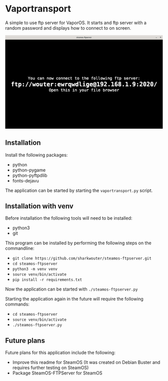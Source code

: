 # Vaportransport

A simple to use ftp server for VaporOS. It starts and ftp server with a random password and displays how to connect to on screen.

![](https://github.com/sharkwouter/steamos-ftpserver/raw/master/screenshot.png)

## Installation

Install the following packages:

- python
- python-pygame
- python-pyftpdlib
- fonts-dejavu

The application can be started by starting the ``vaportransport.py`` script.

## Installation with venv

Before installation the following tools will need to be installed:

- python3
- git

This program can be installed by performing the following steps on the commandline:

- ``git clone https://github.com/sharkwouter/steamos-ftpserver.git``
- ``cd steamos-ftpserver``
- ``python3 -m venv venv``
- ``source venv/bin/activate``
- ``pip install -r requirements.txt``

Now the application can be started with ``./steamos-ftpserver.py``

Starting the application again in the future will require the following commands:

- ``cd steamos-ftpserver``
- ``source venv/bin/activate``
- ``./steamos-ftpserver.py``

## Future plans

Future plans for this application include the following:

- Improve this readme for SteamOS (It was created on Debian Buster and requires further testing on SteamOS)
- Package SteamOS-FTPServer for SteamOS
